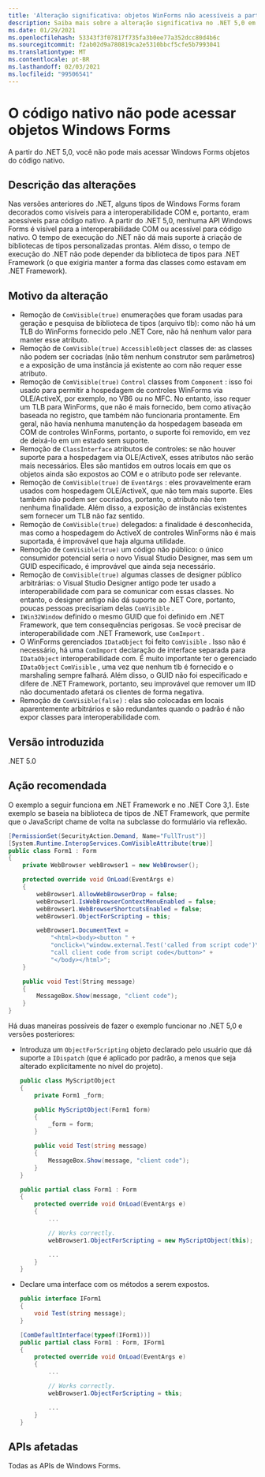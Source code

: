 ```yaml
---
title: 'Alteração significativa: objetos WinForms não acessíveis a partir de código nativo'
description: Saiba mais sobre a alteração significativa no .NET 5,0 em que os objetos de Windows Forms não são mais acessíveis a partir de código nativo.
ms.date: 01/29/2021
ms.openlocfilehash: 53343f3f07817f735fa3b0ee77a352dcc80d4b6c
ms.sourcegitcommit: f2ab02d9a780819ca2e5310bbcf5cfe5b7993041
ms.translationtype: MT
ms.contentlocale: pt-BR
ms.lasthandoff: 02/03/2021
ms.locfileid: "99506541"
---
```

# <a name="native-code-cant-access-windows-forms-objects"></a>O código nativo não pode acessar objetos Windows Forms

A partir do .NET 5,0, você não pode mais acessar Windows Forms objetos do código nativo.

## <a name="change-description"></a>Descrição das alterações

Nas versões anteriores do .NET, alguns tipos de Windows Forms foram decorados como visíveis para a interoperabilidade COM e, portanto, eram acessíveis para código nativo. A partir do .NET 5,0, nenhuma API Windows Forms é visível para a interoperabilidade COM ou acessível para código nativo. O tempo de execução do .NET não dá mais suporte à criação de bibliotecas de tipos personalizadas prontas. Além disso, o tempo de execução do .NET não pode depender da biblioteca de tipos para .NET Framework (o que exigiria manter a forma das classes como estavam em .NET Framework).

## <a name="reason-for-change"></a>Motivo da alteração

- Remoção de `ComVisible(true)` enumerações que foram usadas para geração e pesquisa de biblioteca de tipos (arquivo tlb): como não há um TLB do WinForms fornecido pelo .NET Core, não há nenhum valor para manter esse atributo.
- Remoção de `ComVisible(true)` `AccessibleObject` classes de: as classes não podem ser cocriadas (não têm nenhum construtor sem parâmetros) e a exposição de uma instância já existente ao com não requer esse atributo.
- Remoção de `ComVisible(true)` `Control` classes from `Component` : isso foi usado para permitir a hospedagem de controles WinForms via OLE/ActiveX, por exemplo, no VB6 ou no MFC. No entanto, isso requer um TLB para WinForms, que não é mais fornecido, bem como ativação baseada no registro, que também não funcionaria prontamente. Em geral, não havia nenhuma manutenção da hospedagem baseada em COM de controles WinForms, portanto, o suporte foi removido, em vez de deixá-lo em um estado sem suporte.
- Remoção de `ClassInterface` atributos de controles: se não houver suporte para a hospedagem via OLE/ActiveX, esses atributos não serão mais necessários. Eles são mantidos em outros locais em que os objetos ainda são expostos ao COM e o atributo pode ser relevante.
- Remoção de `ComVisible(true)` de `EventArgs` : eles provavelmente eram usados com hospedagem OLE/ActiveX, que não tem mais suporte. Eles também não podem ser cocriados, portanto, o atributo não tem nenhuma finalidade. Além disso, a exposição de instâncias existentes sem fornecer um TLB não faz sentido.
- Remoção de `ComVisible(true)` delegados: a finalidade é desconhecida, mas como a hospedagem do ActiveX de controles WinForms não é mais suportada, é improvável que haja alguma utilidade.
- Remoção de `ComVisible(true)` um código não público: o único consumidor potencial seria o novo Visual Studio Designer, mas sem um GUID especificado, é improvável que ainda seja necessário.
- Remoção de `ComVisible(true)` algumas classes de designer público arbitrárias: o Visual Studio Designer antigo pode ter usado a interoperabilidade com para se comunicar com essas classes. No entanto, o designer antigo não dá suporte ao .NET Core, portanto, poucas pessoas precisariam delas `ComVisible` .
- `IWin32Window` definido o mesmo GUID que foi definido em .NET Framework, que tem consequências perigosas. Se você precisar de interoperabilidade com .NET Framework, use `ComImport` .
- O WinForms gerenciados `IDataObject` foi feito `ComVisible` . Isso não é necessário, há uma `ComImport` declaração de interface separada para `IDataObject` interoperabilidade com. É muito importante ter o gerenciado `IDataObject` `ComVisible` , uma vez que nenhum tlb é fornecido e o marshaling sempre falhará. Além disso, o GUID não foi especificado e difere de .NET Framework, portanto, seu improvável que remover um IID não documentado afetará os clientes de forma negativa.
- Remoção de `ComVisible(false)` : elas são colocadas em locais aparentemente arbitrários e são redundantes quando o padrão é não expor classes para interoperabilidade com.

## <a name="version-introduced"></a>Versão introduzida

.NET 5.0

## <a name="recommended-action"></a>Ação recomendada

O exemplo a seguir funciona em .NET Framework e no .NET Core 3,1. Este exemplo se baseia na biblioteca de tipos de .NET Framework, que permite que o JavaScript chame de volta na subclasse do formulário via reflexão.

```cs
[PermissionSet(SecurityAction.Demand, Name="FullTrust")]
[System.Runtime.InteropServices.ComVisibleAttribute(true)]
public class Form1 : Form
{
    private WebBrowser webBrowser1 = new WebBrowser();

    protected override void OnLoad(EventArgs e)
    {
        webBrowser1.AllowWebBrowserDrop = false;
        webBrowser1.IsWebBrowserContextMenuEnabled = false;
        webBrowser1.WebBrowserShortcutsEnabled = false;
        webBrowser1.ObjectForScripting = this;

        webBrowser1.DocumentText =
            "<html><body><button " +
            "onclick=\"window.external.Test('called from script code')\">" +
            "call client code from script code</button>" +
            "</body></html>";
    }

    public void Test(String message)
    {
        MessageBox.Show(message, "client code");
    }
}
```

Há duas maneiras possíveis de fazer o exemplo funcionar no .NET 5,0 e versões posteriores:

- Introduza um `ObjectForScripting` objeto declarado pelo usuário que dá suporte a `IDispatch` (que é aplicado por padrão, a menos que seja alterado explicitamente no nível do projeto).

  ```cs
  public class MyScriptObject
  {
      private Form1 _form;

      public MyScriptObject(Form1 form)
      {
          _form = form;
      }

      public void Test(string message)
      {
          MessageBox.Show(message, "client code");
      }
  }

  public partial class Form1 : Form
  {
      protected override void OnLoad(EventArgs e)
      {
          ...

          // Works correctly.
          webBrowser1.ObjectForScripting = new MyScriptObject(this);

          ...
      }
  }
  ```

- Declare uma interface com os métodos a serem expostos.

  ```cs
  public interface IForm1
  {
      void Test(string message);
  }

  [ComDefaultInterface(typeof(IForm1))]
  public partial class Form1 : Form, IForm1
  {
      protected override void OnLoad(EventArgs e)
      {
          ...

          // Works correctly.
          webBrowser1.ObjectForScripting = this;

          ...
      }
  }
  ```

## <a name="affected-apis"></a>APIs afetadas

Todas as APIs de Windows Forms.

<!--

### Category

- Windows Forms

-->
